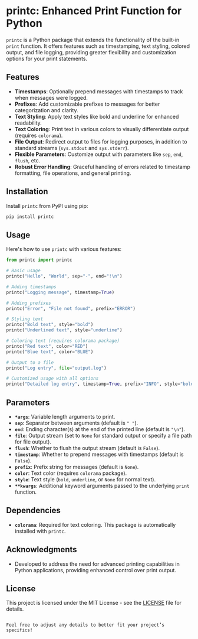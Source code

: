 # printc: Enhanced Print Function for Python

`printc` is a Python package that extends the functionality of the built-in `print` function. It offers features such as timestamping, text styling, colored output, and file logging, providing greater flexibility and customization options for your print statements.

## Features

- **Timestamps**: Optionally prepend messages with timestamps to track when messages were logged.
- **Prefixes**: Add customizable prefixes to messages for better categorization and clarity.
- **Text Styling**: Apply text styles like bold and underline for enhanced readability.
- **Text Coloring**: Print text in various colors to visually differentiate output (requires `colorama`).
- **File Output**: Redirect output to files for logging purposes, in addition to standard streams (`sys.stdout` and `sys.stderr`).
- **Flexible Parameters**: Customize output with parameters like `sep`, `end`, `flush`, etc.
- **Robust Error Handling**: Graceful handling of errors related to timestamp formatting, file operations, and general printing.

## Installation

Install `printc` from PyPI using pip:

```bash
pip install printc
```

## Usage

Here's how to use `printc` with various features:

```python
from printc import printc

# Basic usage
printc("Hello", "World", sep="-", end="!\n")

# Adding timestamps
printc("Logging message", timestamp=True)

# Adding prefixes
printc("Error", "File not found", prefix="ERROR")

# Styling text
printc("Bold text", style="bold")
printc("Underlined text", style="underline")

# Coloring text (requires colorama package)
printc("Red text", color="RED")
printc("Blue text", color="BLUE")

# Output to a file
printc("Log entry", file="output.log")

# Customized usage with all options
printc("Detailed log entry", timestamp=True, prefix="INFO", style="bold", color="GREEN", file="output.log", flush=True)
```

## Parameters

- **`*args`**: Variable length arguments to print.
- **`sep`**: Separator between arguments (default is `" "`).
- **`end`**: Ending character(s) at the end of the printed line (default is `"\n"`).
- **`file`**: Output stream (set to `None` for standard output or specify a file path for file output).
- **`flush`**: Whether to flush the output stream (default is `False`).
- **`timestamp`**: Whether to prepend messages with timestamps (default is `False`).
- **`prefix`**: Prefix string for messages (default is `None`).
- **`color`**: Text color (requires `colorama` package).
- **`style`**: Text style (`bold`, `underline`, or `None` for normal text).
- **`**kwargs`**: Additional keyword arguments passed to the underlying `print` function.

## Dependencies

- **`colorama`**: Required for text coloring. This package is automatically installed with `printc`.

## Acknowledgments

- Developed to address the need for advanced printing capabilities in Python applications, providing enhanced control over print output.

## License

This project is licensed under the MIT License - see the [LICENSE](LICENSE) file for details.
```

Feel free to adjust any details to better fit your project’s specifics!

